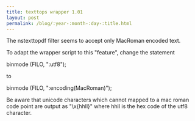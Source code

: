 ```yaml
---
title: texttops wrapper 1.01
layout: post
permalink: /blog/:year-:month-:day-:title.html
---
```


The nstexttopdf filter seems to accept only MacRoman encoded text. 

To adapt the wrapper script to this "feature", change the statement

binmode (FILO, ":utf8");

to

binmode (FILO, ":encoding(MacRoman)");

Be aware that unicode characters which cannot mapped to a mac roman code point are output as "\x{hhll}" where hhll is the hex code of the utf8 character.
